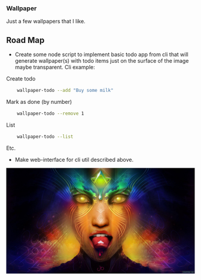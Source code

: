 ### Wallpaper
Just a few wallpapers that I like.
## Road Map
* Create some node script to implement basic todo app from cli that will
generate wallpaper(s) with todo items just on the surface of the image
maybe transparent.
Cli example:

Create todo
```bash
    wallpaper-todo --add "Buy some milk"
```
Mark as done (by number)
```bash
    wallpaper-todo --remove 1
```
List
```bash
    wallpaper-todo --list
```
Etc.
* Make web-interface for cli util described above.

![Your image is not downloaded for some reason!](https://raw.githubusercontent.com/a13ks3y/wallpaper/master/1VN2tfH.jpg)
